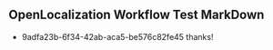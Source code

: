 ## OpenLocalization Workflow Test MarkDown
* 9adfa23b-6f34-42ab-aca5-be576c82fe45 
thanks!<!--HONumber=Mar16_HO3-->
